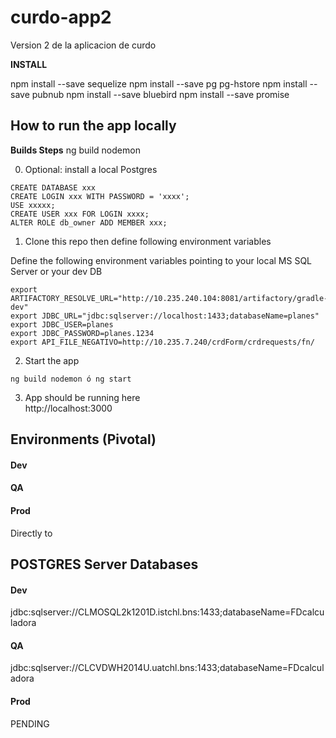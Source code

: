 # curdo-app2
Version 2 de la aplicacion de curdo

**INSTALL**

npm install --save sequelize
npm install --save pg pg-hstore
npm install --save pubnub
npm install --save bluebird
npm install --save promise

## How to run the app locally

**Builds Steps**
ng build
nodemon

0. Optional: install a local Postgres

```
CREATE DATABASE xxx
CREATE LOGIN xxx WITH PASSWORD = 'xxxx';
USE xxxxx;
CREATE USER xxx FOR LOGIN xxxx;
ALTER ROLE db_owner ADD MEMBER xxx;
```

1. Clone this repo then define following environment variables  

Define the following environment variables pointing to your local MS SQL Server or your dev DB  

```
export ARTIFACTORY_RESOLVE_URL="http://10.235.240.104:8081/artifactory/gradle-dev"
export JDBC_URL="jdbc:sqlserver://localhost:1433;databaseName=planes"
export JDBC_USER=planes
export JDBC_PASSWORD=planes.1234
export API_FILE_NEGATIVO=http://10.235.7.240/crdForm/crdrequests/fn/
```

2. Start the app  

```
ng build nodemon ó ng start
```

3. App should be running here  
http://localhost:3000

## Environments (Pivotal)

#### Dev


#### QA


#### Prod
Directly to 


## POSTGRES Server Databases

#### Dev
jdbc:sqlserver://CLMOSQL2k1201D.istchl.bns:1433;databaseName=FDcalculadora
#### QA
jdbc:sqlserver://CLCVDWH2014U.uatchl.bns:1433;databaseName=FDcalculadora
#### Prod
PENDING